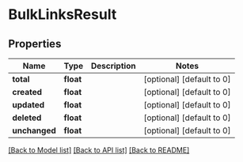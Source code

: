 # BulkLinksResult

## Properties
Name | Type | Description | Notes
------------ | ------------- | ------------- | -------------
**total** | **float** |  | [optional] [default to 0]
**created** | **float** |  | [optional] [default to 0]
**updated** | **float** |  | [optional] [default to 0]
**deleted** | **float** |  | [optional] [default to 0]
**unchanged** | **float** |  | [optional] [default to 0]

[[Back to Model list]](../README.md#documentation-for-models) [[Back to API list]](../README.md#documentation-for-api-endpoints) [[Back to README]](../README.md)

